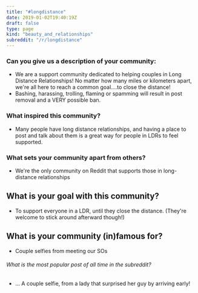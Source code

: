 ```yaml
---
title: "#longdistance"
date: 2019-01-02T19:40:19Z
draft: false
type: page
kind: "beauty_and_relationships"
subreddit: "/r/longdistance"
---
```


### Can you give us a description of your community:

* We are a support community dedicated to helping couples in Long Distance Relationships! No matter how many miles or kilometers apart, we're all here to reach a common goal....to close the distance!
* Bashing, harassing, trolling, flaming or spamming will result in post removal and a VERY possible ban.

### What inspired this community?
* Many people have long distance relationships, and having a place to post and talk about them is a great way for people in LDRs to feel supported.

### What sets your community apart from others?

* We're the only community on Reddit that supports those in long-distance relationships

## What is your goal with this community?
* To support everyone in a LDR, until they close the distance. (They're welcome to stick around afterward though!)

## What is your community (in)famous for?
* Couple selfies from meeting our SOs

###### What is the most popular post of all time in the subreddit?
* ... A couple selfie, from a lady that surprised her guy by arriving early!

